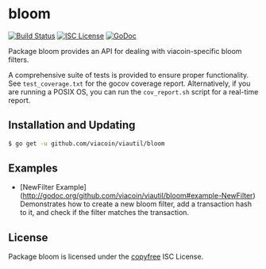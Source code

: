 bloom
=====

[![Build Status](http://img.shields.io/travis/viacoin/viautil.svg)](https://travis-ci.org/viacoin/viautil) 
[![ISC License](http://img.shields.io/badge/license-ISC-blue.svg)](http://copyfree.org)
[![GoDoc](http://img.shields.io/badge/godoc-reference-blue.svg)](http://godoc.org/github.com/viacoin/viautil/bloom)

Package bloom provides an API for dealing with viacoin-specific bloom filters.

A comprehensive suite of tests is provided to ensure proper functionality.  See
`test_coverage.txt` for the gocov coverage report.  Alternatively, if you are
running a POSIX OS, you can run the `cov_report.sh` script for a real-time
report.

## Installation and Updating

```bash
$ go get -u github.com/viacoin/viautil/bloom
```

## Examples

* [NewFilter Example]
  (http://godoc.org/github.com/viacoin/viautil/bloom#example-NewFilter)  
  Demonstrates how to create a new bloom filter, add a transaction hash to it,
  and check if the filter matches the transaction.

## License

Package bloom is licensed under the [copyfree](http://copyfree.org) ISC
License.
